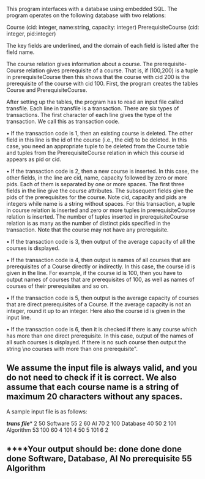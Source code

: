 This program interfaces with a database using embedded SQL. The program operates on the following database with two relations:

Course (cid: integer, name:string, capacity: integer)
PrerequisiteCourse (cid: integer, pid:integer)

The key fields are underlined, and the domain of each field is listed after the field name.

The course relation gives information about a course. The prerequisite-Course relation gives prerequisite of a course. That is, if (100,200) is a tuple in prerequisiteCourse then this shows that the course with cid 200 is the prerequisite of the course with cid 100. First, the program creates the tables Course and PrerequisiteCourse. 

After setting up the tables, the program has to read an input file called transfile. Each line in transfile is a transaction. There are six types of transactions. The first character of each line gives the type of the transaction. We call this as transaction code.

•	If the transaction code is 1, then an existing course is deleted. The other field in this line is the id of the course (i.e., the cid) to be deleted. In this case, you need an appropriate tuple to be deleted from the Course table and tuples from the PrerequisiteCourse relation in which this course id appears as pid or cid.

•	If the transaction code is 2, then a new course is inserted. In this case, the other fields, in the line are cid, name, capacity followed by zero or more pids. Each of them is separated by one or more spaces. The first three fields in the line give the course attributes. The subsequent fields give the pids of the prerequisites for the course. Note cid, capacity and pids are integers while name is a string without spaces. For this transaction, a tuple in course relation is inserted and zero or more tuples in prerequisiteCourse relation is inserted. The number of tuples inserted in prerequisiteCourse relation is as many as the number of distinct pids specified in the transaction. Note that the course may not have any prerequisite.

•	If the transaction code is 3, then output of the average capacity of all the courses is displayed.

•	If the transaction code is 4, then output is names of all courses that are prerequisites of a Course directly or indirectly. In this case, the course id is given in the line. For example, if the course id is 100, then you have to output names of courses that are prerequisites of 100, as well as names of courses of their prerequisites and so on.

•	If the transaction code is 5, then output is the average capacity of courses that are direct prerequisites of a Course. If the average capacity is not an integer, round it up to an integer. Here also the course id is given in the input line.

•	If the transaction code is 6, then it is checked if there is any course which has more than one direct prerequisite. In this case, output of the names of all such courses is displayed. If there is no such course then output the string \no courses with more than one prerequisite".


We assume the input file is always valid, and you do not need to check if it is correct. We also assume that each course name is a string of maximum 20 characters without any spaces.
-------------------------------------------------------------------------------------------------------------------------------
A sample input file is as follows:

***trans file****
2 50 Software 55
2 60 AI 70
2 100 Database 40 50
2 101 Algorithm 53 100 60
4 101
4 50
5 101
6
2

****Your output should be:
done
done
done
done
Software, Database, AI
No prerequisite
55
Algorithm 
-------------------------------------------------------------------------------------------------------------------------------
